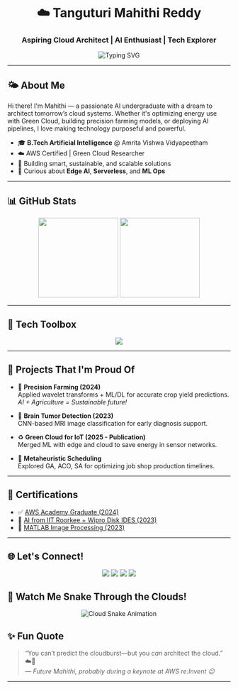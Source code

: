 <h1 align="center">☁️ Tanguturi Mahithi Reddy</h1>
<h3 align="center">Aspiring Cloud Architect | AI Enthusiast | Tech Explorer</h3>

<p align="center">
  <img src="https://readme-typing-svg.demolab.com?font=Fira+Code&pause=1000&center=true&width=435&lines=Cloud+Computing+%7C+AI+%7C+ML+%7C+IoT+%F0%9F%93%A1;Always+Learning+Something+New...+%F0%9F%93%9A;Solving+problems+with+intelligent+tech+%E2%9C%8C%EF%B8%8F" alt="Typing SVG" />
</p>

---

## 🌤️ About Me

Hi there! I'm Mahithi — a passionate AI undergraduate with a dream to architect tomorrow’s cloud systems. Whether it's optimizing energy use with Green Cloud, building precision farming models, or deploying AI pipelines, I love making technology purposeful and powerful.

- 🎓 **B.Tech Artificial Intelligence** @ Amrita Vishwa Vidyapeetham  
- ☁️ AWS Certified | Green Cloud Researcher  
- 🤖 Building smart, sustainable, and scalable solutions  
- 🧠 Curious about **Edge AI**, **Serverless**, and **ML Ops**

---

## 📊 GitHub Stats
<div align="center">
  <img src="https://github-readme-stats.vercel.app/api?username=mahithiredd&show_icons=true&theme=tokyonight&hide_border=false&rank_icon=github" height="180"/>
  <img src="https://github-readme-stats.vercel.app/api/top-langs/?username=mahithiredd&layout=compact&theme=tokyonight&hide_border=false" height="180"/>
</div>

---

## 🧰 Tech Toolbox

<div align="center">
  <img src="https://skillicons.dev/icons?i=aws,python,pytorch,docker,mysql,mongodb,anaconda,git,github,linux,latex,vscode,jupyter,kaggle" />
</div>

---

## 🧠 Projects That I'm Proud Of

- 🔬 **Precision Farming (2024)**  
  Applied wavelet transforms + ML/DL for accurate crop yield predictions.  
  _AI + Agriculture = Sustainable future!_

- 🧠 **Brain Tumor Detection (2023)**  
  CNN-based MRI image classification for early diagnosis support.  

- ♻️ **Green Cloud for IoT (2025 - Publication)**  
  Merged ML with edge and cloud to save energy in sensor networks.  

- 🧮 **Metaheuristic Scheduling**  
  Explored GA, ACO, SA for optimizing job shop production timelines.

---

## 📜 Certifications

- ✅ [AWS Academy Graduate (2024)](https://www.credly.com/badges/4f12e002-8014-4511-b41d-129d62ef740e/linked_in_profile)  
- 🧠 [AI from IIT Roorkee + Wipro Disk IDES (2023)](https://cert.diceid.com/cid/dSKGLjlCLG)  
- 🧪 [MATLAB Image Processing (2023)](https://matlabacademy.mathworks.com/progress/share/certificate.html?id=7e27ce34-279a-4b63-8a05-00dffb90a302)

---

## 🌐 Let's Connect!

<p align="center">
  <a href="mailto:mahitanguturi@gmail.com"><img src="https://img.shields.io/badge/Gmail-D14836?style=for-the-badge&logo=gmail&logoColor=white"/></a>
  <a href="https://www.linkedin.com/in/mahithi-tanguturi"><img src="https://img.shields.io/badge/LinkedIn-0077B5?style=for-the-badge&logo=linkedin&logoColor=white"/></a>
  <a href="https://tryhackme.com"><img src="https://img.shields.io/badge/TryHackMe-88cc14?style=for-the-badge&logo=tryhackme&logoColor=white"/></a>
  <a href="https://www.hackerrank.com"><img src="https://img.shields.io/badge/HackerRank-2EC866?style=for-the-badge&logo=hackerrank&logoColor=white"/></a>
</p>

## 🐍 Watch Me Snake Through the Clouds!

<p align="center">
  <img src="https://raw.githubusercontent.com/mahithiredd/mahithiredd/snake-output/github-contribution-grid-snake.svg" alt="Cloud Snake Animation" />
</p>



## ✨ Fun Quote

> “You can’t predict the cloudburst—but you *can* architect the cloud.” ☁️🚀  
> — *Future Mahithi, probably during a keynote at AWS re:Invent 😉*

---
